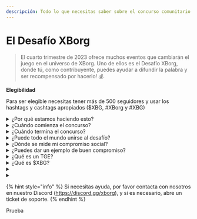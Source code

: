 ```yaml
---
descripción: Todo lo que necesitas saber sobre el concurso comunitario de XBorg. Llegando en septiembre de 2023
---
```


# El Desafío XBorg

> El cuarto trimestre de 2023 ofrece muchos eventos que cambiarán el juego en el universo de XBorg. Uno de ellos es el Desafío XBorg, donde tú, como contribuyente, puedes ayudar a difundir la palabra y ser recompensado por hacerlo! 💰

**Elegibilidad**

Para ser elegible necesitas tener más de 500 seguidores y usar los hashtags y cashtags apropiados ($XBG, #XBorg y #XBG)

<details>

<summary>¿Por qué estamos haciendo esto?</summary>

Nuestro objetivo es aumentar la conciencia sobre XBorg mientras mostramos nuestra fantástica comunidad, productos y token. Organizar un concurso es nuestro método elegido para fomentar una experiencia agradable y colaborativa.

</details>

<details>

<summary>¿Cuándo comienza el concurso?</summary>

El concurso está planeado para comenzar el 1 de septiembre o el 30 de septiembre de 2023, dependiendo de nuestro progreso.

</details>

<details>

<summary>¿Cuándo termina el concurso?</summary>

El concurso concluirá dos semanas después del Evento de Generación de Token ([TGE](./#what-is-a-tge)), cuya fecha específica se comunicará más adelante.

</details>

<details>

<summary>¿Puede todo el mundo unirse al desafío?</summary>

El desafío está abierto a todos, pero tus puntos solo se contarán si tienes un mínimo de 500 seguidores en Twitter.

</details>

<details>

<summary>¿Dónde se mide mi compromiso social?</summary>

LunarCrush obtiene datos directamente de Twitter, lo que nos permite extraer y analizar esta información. En consecuencia, nos enfocamos exclusivamente en medir tu compromiso en Twitter. Ten en cuenta que los compromisos en otras plataformas sociales no se tienen en cuenta. Para obtener más información, visita [https://lunarcrush.com/faq.](https://lunarcrush.com/faq.)

</details>

<details>

<summary>¿Puedes dar un ejemplo de buen compromiso?</summary>

El compromiso efectivo implica crear contenido cautivador utilizando hashtags, cashtags y emojis. Para obtener más orientación, puedes consultar nuestra guía de mejores prácticas: {LINK}

</details>

<details>

<summary>¿Qué es un TGE?</summary>

TGE significa "Evento de Generación de Token", un término utilizado principalmente en los sectores de blockchain y criptomonedas.

**¿Qué sucede durante un TGE?**&#x20;

Un TGE implica la creación y distribución de una nueva criptomoneda o token a los primeros participantes, generalmente para recaudar fondos para un nuevo proyecto. Este proceso implica que la empresa o organización emisora asigna un número determinado de tokens a los primeros seguidores o inversores.

**¿Cómo se diferencia un TGE de una ICO?**&#x20;

Aunque tanto los TGEs como las ICOs (Ofertas Iniciales de Monedas) son métodos para recaudar fondos utilizando tokens, los términos a veces se usan indistintamente. Sin embargo, los expertos de la industria a menudo prefieren "TGE" porque destaca la generación y distribución de tokens, en lugar del aspecto de "oferta" o venta.

</details>

<details>

<summary>¿Qué es $XBG?</summary>

[$XBG](../../06-or-token/xbg.md) es un token digital vinculado al proyecto XBorg.

</details>

<details>

<summary></summary>



</details>

<details>

<summary></summary>



</details>

{% hint style="info" %}
Si necesitas ayuda, por favor contacta con nosotros en nuestro Discord (https://discord.gg/xborg), y si es necesario, abre un ticket de soporte.
{% endhint %}

Prueba